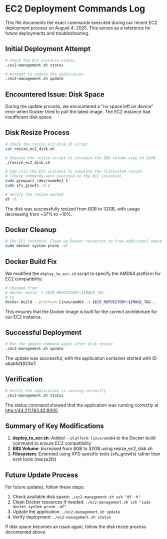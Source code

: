 # EC2 Deployment Commands Log

This file documents the exact commands executed during our recent EC2 deployment process on August 4, 2025. This serves as a reference for future deployments and troubleshooting.

## Initial Deployment Attempt

```bash
# Check the EC2 instance status
./ec2-management.sh status

# Attempt to update the application
./ec2-management.sh update
```

## Encountered Issue: Disk Space

During the update process, we encountered a "no space left on device" error when Docker tried to pull the latest image. The EC2 instance had insufficient disk space.

## Disk Resize Process

```bash
# Check the resize_ec2_disk.sh script
cat resize_ec2_disk.sh

# Execute the resize script to increase the EBS volume size to 32GB
./resize_ec2_disk.sh

# SSH into the EC2 instance to complete the filesystem resize
# (These commands were executed on the EC2 instance)
sudo growpart /dev/nvme0n1 1
sudo xfs_growfs -d /

# Verify the resize worked
df -h
```

The disk was successfully resized from 8GB to 32GB, with usage decreasing from ~37% to ~10%.

## Docker Cleanup

```bash
# (On EC2 instance) Clean up Docker resources to free additional space
sudo docker system prune -af
```

## Docker Build Fix

We modified the `deploy_to_ecr.sh` script to specify the AMD64 platform for EC2 compatibility:

```bash
# Changed from
# docker build -t $ECR_REPOSITORY:$IMAGE_TAG .
# to
docker build --platform linux/amd64 -t $ECR_REPOSITORY:$IMAGE_TAG .
```

This ensures that the Docker image is built for the correct architecture for our EC2 instance.

## Successful Deployment

```bash
# Run the update command again after disk resize
./ec2-management.sh update
```

The update was successful, with the application container started with ID ababfd3923e7.

## Verification

```bash
# Verify the application is running correctly
./ec2-management.sh status
```

The status command showed that the application was running correctly at http://44.211.183.42:8000

## Summary of Key Modifications

1. **deploy_to_ecr.sh**: Added `--platform linux/amd64` to the Docker build command to ensure EC2 compatibility
2. **EBS Volume**: Increased from 8GB to 32GB using resize_ec2_disk.sh
3. **Filesystem**: Extended using XFS-specific tools (xfs_growfs) rather than ext4 tools (resize2fs)

## Future Update Process

For future updates, follow these steps:

1. Check available disk space: `./ec2-management.sh ssh "df -h"`
2. Clean Docker resources if needed: `./ec2-management.sh ssh "sudo docker system prune -af"`
3. Update the application: `./ec2-management.sh update`
4. Verify deployment: `./ec2-management.sh status`

If disk space becomes an issue again, follow the disk resize process documented above.
